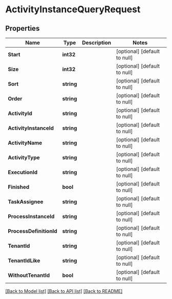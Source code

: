 # ActivityInstanceQueryRequest

## Properties
Name | Type | Description | Notes
------------ | ------------- | ------------- | -------------
**Start** | **int32** |  | [optional] [default to null]
**Size** | **int32** |  | [optional] [default to null]
**Sort** | **string** |  | [optional] [default to null]
**Order** | **string** |  | [optional] [default to null]
**ActivityId** | **string** |  | [optional] [default to null]
**ActivityInstanceId** | **string** |  | [optional] [default to null]
**ActivityName** | **string** |  | [optional] [default to null]
**ActivityType** | **string** |  | [optional] [default to null]
**ExecutionId** | **string** |  | [optional] [default to null]
**Finished** | **bool** |  | [optional] [default to null]
**TaskAssignee** | **string** |  | [optional] [default to null]
**ProcessInstanceId** | **string** |  | [optional] [default to null]
**ProcessDefinitionId** | **string** |  | [optional] [default to null]
**TenantId** | **string** |  | [optional] [default to null]
**TenantIdLike** | **string** |  | [optional] [default to null]
**WithoutTenantId** | **bool** |  | [optional] [default to null]

[[Back to Model list]](../README.md#documentation-for-models) [[Back to API list]](../README.md#documentation-for-api-endpoints) [[Back to README]](../README.md)

